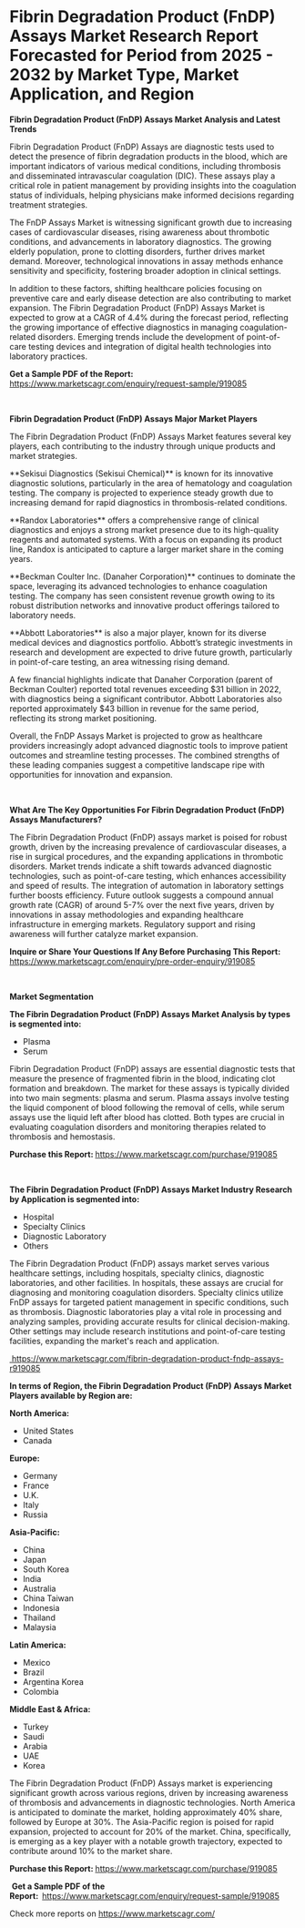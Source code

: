 <p><h1>Fibrin Degradation Product (FnDP) Assays Market Research Report Forecasted for Period from 2025 -  2032 by Market Type, Market Application, and Region</h1></p><p><strong>Fibrin Degradation Product (FnDP) Assays Market Analysis and Latest Trends</strong></p>
<p><p>Fibrin Degradation Product (FnDP) Assays are diagnostic tests used to detect the presence of fibrin degradation products in the blood, which are important indicators of various medical conditions, including thrombosis and disseminated intravascular coagulation (DIC). These assays play a critical role in patient management by providing insights into the coagulation status of individuals, helping physicians make informed decisions regarding treatment strategies.</p><p>The FnDP Assays Market is witnessing significant growth due to increasing cases of cardiovascular diseases, rising awareness about thrombotic conditions, and advancements in laboratory diagnostics. The growing elderly population, prone to clotting disorders, further drives market demand. Moreover, technological innovations in assay methods enhance sensitivity and specificity, fostering broader adoption in clinical settings.</p><p>In addition to these factors, shifting healthcare policies focusing on preventive care and early disease detection are also contributing to market expansion. The Fibrin Degradation Product (FnDP) Assays Market is expected to grow at a CAGR of 4.4% during the forecast period, reflecting the growing importance of effective diagnostics in managing coagulation-related disorders. Emerging trends include the development of point-of-care testing devices and integration of digital health technologies into laboratory practices.</p></p>
<p><strong>Get a Sample PDF of the Report:&nbsp;</strong> <a href="https://www.marketscagr.com/enquiry/request-sample/919085?utm_campaign=2462&utm_medium=2&utm_source=Github&utm_content=ia&utm_term=03032025&utm_id=fibrin-degradation-product-fndp-assays">https://www.marketscagr.com/enquiry/request-sample/919085</a></p>
<p>&nbsp;</p>
<p><strong>Fibrin Degradation Product (FnDP) Assays Major Market Players</strong></p>
<p><p>The Fibrin Degradation Product (FnDP) Assays Market features several key players, each contributing to the industry through unique products and market strategies. </p><p>**Sekisui Diagnostics (Sekisui Chemical)** is known for its innovative diagnostic solutions, particularly in the area of hematology and coagulation testing. The company is projected to experience steady growth due to increasing demand for rapid diagnostics in thrombosis-related conditions. </p><p>**Randox Laboratories** offers a comprehensive range of clinical diagnostics and enjoys a strong market presence due to its high-quality reagents and automated systems. With a focus on expanding its product line, Randox is anticipated to capture a larger market share in the coming years.</p><p>**Beckman Coulter Inc. (Danaher Corporation)** continues to dominate the space, leveraging its advanced technologies to enhance coagulation testing. The company has seen consistent revenue growth owing to its robust distribution networks and innovative product offerings tailored to laboratory needs.</p><p>**Abbott Laboratories** is also a major player, known for its diverse medical devices and diagnostics portfolio. Abbott’s strategic investments in research and development are expected to drive future growth, particularly in point-of-care testing, an area witnessing rising demand.</p><p>A few financial highlights indicate that Danaher Corporation (parent of Beckman Coulter) reported total revenues exceeding $31 billion in 2022, with diagnostics being a significant contributor. Abbott Laboratories also reported approximately $43 billion in revenue for the same period, reflecting its strong market positioning.</p><p>Overall, the FnDP Assays Market is projected to grow as healthcare providers increasingly adopt advanced diagnostic tools to improve patient outcomes and streamline testing processes. The combined strengths of these leading companies suggest a competitive landscape ripe with opportunities for innovation and expansion.</p></p>
<p>&nbsp;</p>
<p><strong>What Are The Key Opportunities For Fibrin Degradation Product (FnDP) Assays Manufacturers?</strong></p>
<p><p>The Fibrin Degradation Product (FnDP) assays market is poised for robust growth, driven by the increasing prevalence of cardiovascular diseases, a rise in surgical procedures, and the expanding applications in thrombotic disorders. Market trends indicate a shift towards advanced diagnostic technologies, such as point-of-care testing, which enhances accessibility and speed of results. The integration of automation in laboratory settings further boosts efficiency. Future outlook suggests a compound annual growth rate (CAGR) of around 5-7% over the next five years, driven by innovations in assay methodologies and expanding healthcare infrastructure in emerging markets. Regulatory support and rising awareness will further catalyze market expansion.</p></p>
<p><strong>Inquire or Share Your Questions If Any Before Purchasing This Report:</strong> <a href="https://www.marketscagr.com/enquiry/pre-order-enquiry/919085?utm_campaign=2462&utm_medium=2&utm_source=Github&utm_content=ia&utm_term=03032025&utm_id=fibrin-degradation-product-fndp-assays">https://www.marketscagr.com/enquiry/pre-order-enquiry/919085</a></p>
<p>&nbsp;</p>
<p><strong>Market Segmentation</strong></p>
<p><strong>The Fibrin Degradation Product (FnDP) Assays Market Analysis by types is segmented into:</strong></p>
<p><ul><li>Plasma</li><li>Serum</li></ul></p>
<p><p>Fibrin Degradation Product (FnDP) assays are essential diagnostic tests that measure the presence of fragmented fibrin in the blood, indicating clot formation and breakdown. The market for these assays is typically divided into two main segments: plasma and serum. Plasma assays involve testing the liquid component of blood following the removal of cells, while serum assays use the liquid left after blood has clotted. Both types are crucial in evaluating coagulation disorders and monitoring therapies related to thrombosis and hemostasis.</p></p>
<p><strong>Purchase this Report:&nbsp;</strong><a href="https://www.marketscagr.com/purchase/919085?utm_campaign=2462&utm_medium=2&utm_source=Github&utm_content=ia&utm_term=03032025&utm_id=fibrin-degradation-product-fndp-assays">https://www.marketscagr.com/purchase/919085</a></p>
<p>&nbsp;</p>
<p><strong>The Fibrin Degradation Product (FnDP) Assays Market Industry Research by Application is segmented into:</strong></p>
<p><ul><li>Hospital</li><li>Specialty Clinics</li><li>Diagnostic Laboratory</li><li>Others</li></ul></p>
<p><p>The Fibrin Degradation Product (FnDP) assays market serves various healthcare settings, including hospitals, specialty clinics, diagnostic laboratories, and other facilities. In hospitals, these assays are crucial for diagnosing and monitoring coagulation disorders. Specialty clinics utilize FnDP assays for targeted patient management in specific conditions, such as thrombosis. Diagnostic laboratories play a vital role in processing and analyzing samples, providing accurate results for clinical decision-making. Other settings may include research institutions and point-of-care testing facilities, expanding the market's reach and application.</p></p>
<p><a href="https://www.marketscagr.com/fibrin-degradation-product-fndp-assays-r919085?utm_campaign=2462&utm_medium=2&utm_source=Github&utm_content=ia&utm_term=03032025&utm_id=fibrin-degradation-product-fndp-assays">&nbsp;https://www.marketscagr.com/fibrin-degradation-product-fndp-assays-r919085</a></p>
<p><strong>In terms of Region, the Fibrin Degradation Product (FnDP) Assays Market Players available by Region are:</strong></p>
<p>
    <p> <strong> North America: </strong>
        <ul>
            <li>United States</li>
            <li>Canada</li>
        </ul>
        </p> 
    <p> <strong> Europe: </strong>
        <ul>
            <li>Germany</li>
            <li>France</li>
            <li>U.K.</li>
            <li>Italy</li>
            <li>Russia</li>
        </ul>
        </p> 
    <p> <strong> Asia-Pacific: </strong>
        <ul>
            <li>China</li>
            <li>Japan</li>
            <li>South Korea</li>
            <li>India</li>
            <li>Australia</li>
            <li>China Taiwan</li>
            <li>Indonesia</li>
            <li>Thailand</li>
            <li>Malaysia</li>
        </ul>
        </p> 
    <p> <strong> Latin America: </strong>
        <ul>
            <li>Mexico</li>
            <li>Brazil</li>
            <li>Argentina Korea</li>
            <li>Colombia</li>
        </ul>
        </p> 
    <p> <strong> Middle East & Africa: </strong>
        <ul>
            <li>Turkey</li>
            <li>Saudi</li>
            <li>Arabia</li>
            <li>UAE</li>
            <li>Korea</li>
        </ul>
    </p>
    </p>
<p><p>The Fibrin Degradation Product (FnDP) Assays market is experiencing significant growth across various regions, driven by increasing awareness of thrombosis and advancements in diagnostic technologies. North America is anticipated to dominate the market, holding approximately 40% share, followed by Europe at 30%. The Asia-Pacific region is poised for rapid expansion, projected to account for 20% of the market. China, specifically, is emerging as a key player with a notable growth trajectory, expected to contribute around 10% to the market share.</p></p>
<p><strong>Purchase this Report: </strong><a href="https://www.marketscagr.com/purchase/919085?utm_campaign=2462&utm_medium=2&utm_source=Github&utm_content=ia&utm_term=03032025&utm_id=fibrin-degradation-product-fndp-assays">https://www.marketscagr.com/purchase/919085</a></p>
<p>&nbsp;<strong>Get a Sample PDF of the Report:&nbsp;&nbsp;</strong><a href="https://www.marketscagr.com/enquiry/request-sample/919085?utm_campaign=2462&utm_medium=2&utm_source=Github&utm_content=ia&utm_term=03032025&utm_id=fibrin-degradation-product-fndp-assays">https://www.marketscagr.com/enquiry/request-sample/919085</a></p>
<p><strong></strong></p>
<p>Check more reports on <a href="https://www.marketscagr.com/?utm_campaign=2462&utm_medium=2&utm_source=Github&utm_content=ia&utm_term=03032025&utm_id=fibrin-degradation-product-fndp-assays">https://www.marketscagr.com/</a></p>